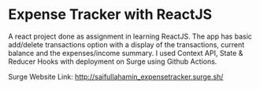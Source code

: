 # Expense Tracker with ReactJS

A react project done as assignment in learning ReactJS. The app has basic add/delete transactions option with a display of the transactions, current balance and the expenses/income summary. I used Context API, State & Reducer Hooks with deployment on Surge using Github Actions.

Surge Website Link: http://saifullahamin_expensetracker.surge.sh/
